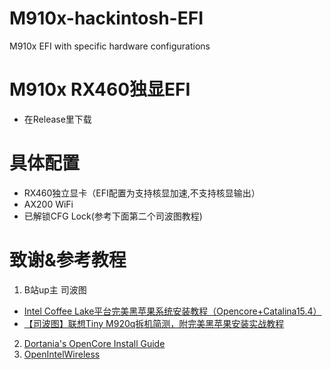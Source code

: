 # M910x-hackintosh-EFI
M910x EFI with specific hardware configurations

# M910x RX460独显EFI
- 在Release里下载

# 具体配置
- RX460独立显卡（EFI配置为支持核显加速,不支持核显输出）
- AX200 WiFi
- 已解锁CFG Lock(参考下面第二个司波图教程)

# 致谢&参考教程
1. B站up主 司波图 
- [Intel Coffee Lake平台完美黑苹果系统安装教程（Opencore+Catalina15.4）](https://www.bilibili.com/video/BV1hA411t7dr)
- [【司波图】联想Tiny M920q拆机简测，附完美黑苹果安装实战教程](https://www.bilibili.com/video/BV1mT4y137T1)
2. [Dortania's OpenCore Install Guide](https://dortania.github.io/OpenCore-Install-Guide/)
3. [OpenIntelWireless](https://github.com/OpenIntelWireless)
